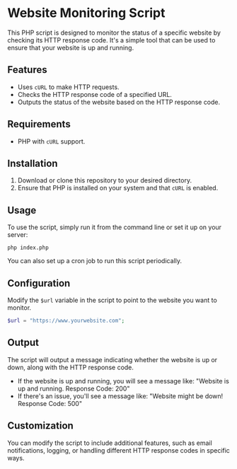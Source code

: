 # Website Monitoring Script

This PHP script is designed to monitor the status of a specific website by checking its HTTP response code. It's a simple tool that can be used to ensure that your website is up and running.

## Features

- Uses `cURL` to make HTTP requests.
- Checks the HTTP response code of a specified URL.
- Outputs the status of the website based on the HTTP response code.

## Requirements

- PHP with `cURL` support.

## Installation

1. Download or clone this repository to your desired directory.
2. Ensure that PHP is installed on your system and that `cURL` is enabled.

## Usage

To use the script, simply run it from the command line or set it up on your server:

```
php index.php
```

You can also set up a cron job to run this script periodically.

## Configuration

Modify the `$url` variable in the script to point to the website you want to monitor.

```php
$url = "https://www.yourwebsite.com";
```

## Output

The script will output a message indicating whether the website is up or down, along with the HTTP response code.

- If the website is up and running, you will see a message like: "Website is up and running. Response Code: 200"
- If there's an issue, you'll see a message like: "Website might be down! Response Code: 500"

## Customization

You can modify the script to include additional features, such as email notifications, logging, or handling different HTTP response codes in specific ways.
